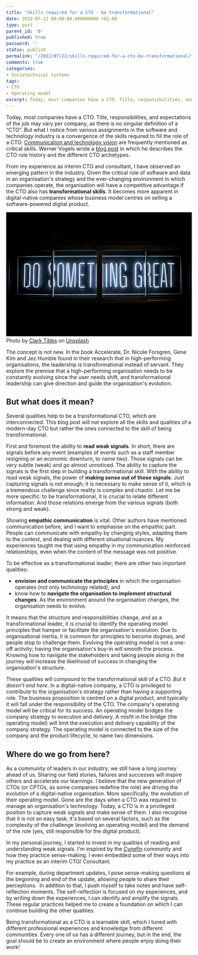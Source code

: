 ```yaml
---
title: "Skills required for a CTO - be transformational"
date: 2022-07-22 00:00:00.000000000 +02:00
type: post
parent_id: '0'
published: true
password: ''
status: publish
permalink: "/2022/07/22/skills-required-for-a-cto-be-transformational/"
comments: true
categories:
- Sociotechnical systems
tags:
- CTO
- Operating model
excerpt: Today, most companies have a CTO. Title, responsibilities, and expectations of the job may vary per company, as there is no singular definition of a “CTO”. But what I notice from various assignments in the software and technology industry is a convergence of the skills required to fill the role of a CTO.
---
```


Today, most companies have a CTO. Title, responsibilities, and expectations of the job may vary per company, as there is no singular definition of a “CTO”. But what I notice from various assignments in the software and technology industry is a convergence of the skills required to fill the role of a CTO. [Communication and technology vision](https://www.forbes.com/sites/forbestechcouncil/2018/03/26/13-skills-you-should-still-practice-and-hone-as-a-cto/) are frequently mentioned as critical skills. Werner Vogels wrote a [blog post](https://www.allthingsdistributed.com/2007/07/the_different_cto_roles.html) in which he describes the CTO role history and the different CTO archetypes.

From my experience as interim CTO and consultant, I have observed an emerging pattern in the industry. Given the critical role of software and data in an organisation's strategy and the ever-changing environment in which companies operate, the organisation will have a competitive advantage if the CTO also has **transformational skills**. It becomes more apparent in digital-native companies whose business model centres on selling a software-powered digital product.

![Do Something Great](/images/assets/2022-07-13-skills-of-a-cto-be-transformational.jpg)
Photo by <a href="https://unsplash.com/@clarktibbs?utm_source=unsplash&utm_medium=referral&utm_content=creditCopyText">Clark Tibbs</a> on <a href="https://unsplash.com/s/photos/digital?utm_source=unsplash&utm_medium=referral&utm_content=creditCopyText">Unsplash</a>

The concept is not new. In the book Accelerate, Dr. Nicole Forsgren, Gene Kim and Jez Humble found in their research that in high-performing organisations, the leadership is transformational instead of servant. They explore the premise that a high-performing organisation needs to be constantly evolving since the user needs shift, and transformational leadership can give direction and guide the organisation's evolution.

## But what does it mean?
Several qualities help to be a transformational CTO, which are interconnected. This blog post will not explore all the skills and qualities of a modern-day CTO but rather the ones connected to the skill of being transformational.

First and foremost the ability to **read weak signals**. In short, there are signals before any event (examples of events such as a staff member resigning or an economic downturn, to name two). Those signals can be very subtle (weak) and go almost unnoticed. The ability to capture the signals is the first step in building a transformational skill. With the ability to read weak signals, the power of **making sense out of those signals**. Just capturing signals is not enough; it is necessary to make sense of it, which is a tremendous challenge since reality is complex and chaotic. Let me be more specific: to be transformational, it is crucial to relate different information. And those relations emerge from the various signals (both strong and weak).

Showing **empathic communication** is vital. Other authors have mentioned communication before, and I want to emphasise on the empathic part. People can communicate with empathy by changing styles, adapting them to the context, and dealing with different situational nuances. My experiences taught me that using empathy in my communication reinforced relationships, even when the content of the message was not positive. 

To be effective as a transformational leader, there are other two important qualities:
- **envision and communicate the principles** in which the organisation operates (not only technology related), and
- know how to **navigate the organisation to implement structural changes**. As the environment around the organisation changes, the organisation needs to evolve.

It means that the structure and responsibilities change, and as a transformational leader, it is crucial to identify the operating model principles that hamper or facilitate the organisation's evolution. Due to organisational inertia, it is common for principles to become dogmas, and people stop to challenge them. Evolving the operating model is not a one-off activity; having the organisation's buy-in will smooth the process. Knowing how to navigate the stakeholders and taking people along in the journey will increase the likelihood of success in changing the organisation's structure. 

These qualities will compound to the transformational skill of a CTO. *But it doesn't end here*. In a digital-native company, a CTO is privileged to contribute to the organisation's strategy rather than having a supporting role. The business proposition is centred on a digital product, and typically it will fall under the responsibility of the CTO. The company's operating model will be critical for its success. An operating model bridges the company strategy to execution and delivery. A misfit in the bridge (the operating model) will limit the execution and delivery capability of the company strategy. The operating model is connected to the size of the company and the product lifecycle, to name two dimensions.

## Where do we go from here?
As a community of leaders in our industry, we still have a long journey ahead of us. Sharing our field stories, failures and successes will inspire others and accelerate our learnings. I believe that the new generation of CTOs (or CPTOs, as some companies redefine the role) are driving the evolution of a digital-native organisation. More specifically, the evolution of their operating model. Gone are the days when a CTO was required to manage an organisation's technology. Today, a CTO is in a privileged position to capture weak signals and make sense of them. I also recognise that it is not an easy task; it's based on several factors, such as the complexity of the challenge (evolving an operating model) and the demand of the role (yes, still responsible for the digital product).

In my personal journey, I started to invest in my qualities of reading and understanding weak signals. I'm inspired by the [Cynefin](https://thecynefin.co/about-us/about-cynefin-framework/) community and how they practice sense-making. I even embedded some of their ways into my practice as an interim CTO/ Consultant.

For example, during department updates, I pose sense-making questions at the beginning and end of the update, allowing people to share their perceptions.  In addition to that, I push myself to take notes and have self-reflection moments. The self-reflection is focused on my experiences, and by writing down the experiences, I can identify and amplify the signals. These regular practices helped me to create a foundation on which I can continue building the other qualities.

Being transformational as a CTO is a learnable skill, which I tuned with different professional experiences and knowledge from different communities. Every one of us has a different journey, but in the end, the goal should be to create an environment where people enjoy doing their work!